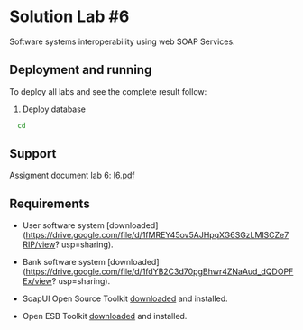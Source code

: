 # Solution Lab #6

Software systems interoperability using web SOAP Services.

## Deployment and running

To deploy all labs and see the complete result follow:

1. Deploy database
```bash
  cd 
```

## Support

Assigment document lab 6: [l6.pdf]()

## Requirements

* User software system [downloaded](https://drive.google.com/file/d/1fMREY45ov5AJHpqXG6SGzLMlSCZe7RIP/view?
usp=sharing).

* Bank software system [downloaded](https://drive.google.com/file/d/1fdYB2C3d70pgBhwr4ZNaAud_dQDOPFEx/view?
usp=sharing).

* SoapUI Open Source Toolkit [downloaded](https://www.soapui.org/tools/soapui/) and installed.

* Open ESB Toolkit [downloaded](https://www.open-esb.net/) and installed.